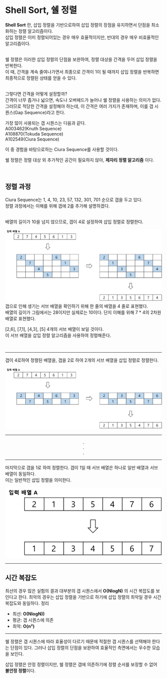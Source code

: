 # Shell Sort, 쉘 정렬

**Shell Sort** 란, 삽입 정렬을 기반으로하여 삽입 정렬의 장점을 유지하면서 단점을 최소화하는 정렬 알고리즘이다.   
삽입 정렬은 이미 정렬되어있는 경우 매우 효율적이지만, 반대의 경우 매우 비효율적인 알고리즘이다.   
<br />

쉘 정렬은 이러한 삽입 정렬의 단점을 보완하여, 정렬 대상을 간격을 두어 삽입 정렬을 반복한다.   
이 때, 간격을 계속 줄여나가면서 최종으로 간격이 1이 될 때까지 삽입 정렬을 반복하면 최종적으로 정렬된 상태를 얻을 수 있다.   
<br />

그렇다면 간격을 어떻게 설정할까?   
간격이 너무 좁거나 넓으면, 속도나 오버헤드가 늘어나 쉘 정렬을 사용하는 의미가 없다.   
그러므로 적당한 간격을 설정해야 하는데, 이 간격은 여러 가지가 존재하며, 이를 갭 시퀀스(Gap Sequence)라고 한다.

가장 많이 사용되는 갭 시퀀스는 다음과 같다.   
A003462(Knuth Sequence)   
A108870(Tokuda Sequence)   
A102549(Ciura Sequence)   

이 중 경험을 바탕으로하는 Ciura Sequence를 사용할 것이다.   
   
쉘 정렬은 정렬 대상 외 추가적인 공간이 필요하지 않아, **제자리 정렬 알고리즘** 이다.

<br />

## 정렬 과정
Ciura Sequence는 1, 4, 10, 23, 57, 132, 301, 701 순으로 갭을 두고 있다.   
정렬 과정에서는 이해를 위해 갭에 2를 추가해 설명하겠다.   
<br />

배열의 길이가 10을 넘지 않으므로, 갭이 4로 설정하여 삽입 정렬로 정렬한다.  

![img.png](img/img.png)
갭으로 인해 생기는 서브 배열을 확인하기 위해 한 줄의 배열을 4 줄로 표현했다.   
배열의 길이가 그림에서는 28이지만 실제로는 10이다. 단지 이해를 위해 7 * 4의 2차원 배열로 표현했다.   

[2,6], [7,1], [4,3], [5] 4개의 서브 배열이 보일 것이다.   
이 서브 배열을 삽입 정렬 알고리즘을 사용하여 정렬해준다.

<br />

<hr />
갭이 4로하여 정렬된 배열을, 갭을 2로 하여 2개의 서브 배열을 삽입 정렬로 정렬한다.

![img_1.png](img/img_1.png)

<hr />

<div style="text-align: center;">
. <br />
. <br />
. <br />
</div>

<hr />

마지막으로 갭을 1로 하여 정렬한다.
갭이 1일 때 서브 배열은 하나로 일반 배열과 서브 배열이 동일하다.   
이는 일반적인 삽입 정렬을 의미한다.

![img_2.png](img/img_2.png)

<hr />

## 시간 복잡도
최선의 경우 많은 실험의 결과 대부분의 갭 시퀀스에서 **O(NlogN)** 의 시간 복잡도를 보인다고 한다.
최악의 경우는 삽입 정렬을 기반으로 하기에 삽입 정렬의 최악일 경우 시간 복잡도와 동일하다.
정리
- 최선: **O(NlogN))**
- 평균: 갭 시퀀스에 의존
- 최악: **O(n²)**

<hr />

쉘 정렬은 갭 시퀀스에 따라 효율성이 다르기 때문에 적절한 갭 시퀀스를 선택해야 한다는 단점이 있다.
그러나 삽입 정렬의 단점을 보완하여 효율적인 측면에서는 우수한 모습을 보인다.

삽입 정렬은 안정 정렬이지만, 쉘 정렬은 갭에 의존하기에 정렬 순서를 보장할 수 없어 **불안정 정렬**이다.
